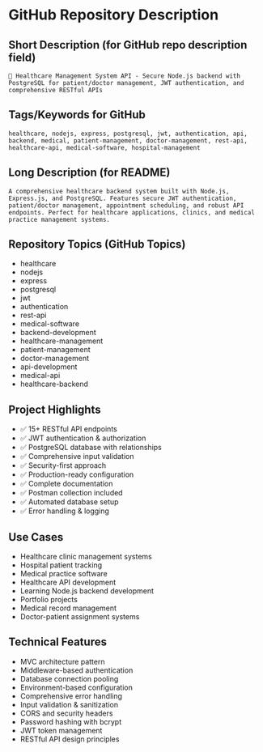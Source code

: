 # GitHub Repository Description

## Short Description (for GitHub repo description field)
```
🏥 Healthcare Management System API - Secure Node.js backend with PostgreSQL for patient/doctor management, JWT authentication, and comprehensive RESTful APIs
```

## Tags/Keywords for GitHub
```
healthcare, nodejs, express, postgresql, jwt, authentication, api, backend, medical, patient-management, doctor-management, rest-api, healthcare-api, medical-software, hospital-management
```

## Long Description (for README)
```
A comprehensive healthcare backend system built with Node.js, Express.js, and PostgreSQL. Features secure JWT authentication, patient/doctor management, appointment scheduling, and robust API endpoints. Perfect for healthcare applications, clinics, and medical practice management systems.
```

## Repository Topics (GitHub Topics)
- healthcare
- nodejs
- express
- postgresql
- jwt
- authentication
- rest-api
- medical-software
- backend-development
- healthcare-management
- patient-management
- doctor-management
- api-development
- medical-api
- healthcare-backend

## Project Highlights
- ✅ 15+ RESTful API endpoints
- ✅ JWT authentication & authorization
- ✅ PostgreSQL database with relationships
- ✅ Comprehensive input validation
- ✅ Security-first approach
- ✅ Production-ready configuration
- ✅ Complete documentation
- ✅ Postman collection included
- ✅ Automated database setup
- ✅ Error handling & logging

## Use Cases
- Healthcare clinic management systems
- Hospital patient tracking
- Medical practice software
- Healthcare API development
- Learning Node.js backend development
- Portfolio projects
- Medical record management
- Doctor-patient assignment systems

## Technical Features
- MVC architecture pattern
- Middleware-based authentication
- Database connection pooling
- Environment-based configuration
- Comprehensive error handling
- Input validation & sanitization
- CORS and security headers
- Password hashing with bcrypt
- JWT token management
- RESTful API design principles
